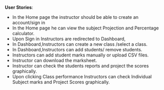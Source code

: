 **User Stories**:

* In the Home page the instructor should be able to create an account/sign in
* In the Home page he can view the subject Projection and Percentage calculator.
* Upon Sign in Instructors are redirected to Dashboard,
* In Dashboard,Instructors can create a new class /select a class.
* In Dashboard,Instructors can add students/ remove students.
* Instructors can add student marks manually or upload CSV files.
* Instructor can download the marksheet.
* Instructor can check the students reports and project the scores graphically.
* Upon clicking Class performance Instructors can check Individual Subject marks and Project Scores graphically.
